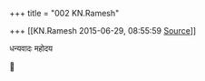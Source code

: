 +++
title = "002 KN.Ramesh"

+++
[[KN.Ramesh	2015-06-29, 08:55:59 [Source](https://groups.google.com/g/samskrita/c/bfPrS-6P2Vo)]]



धन्यवादः महोदय



